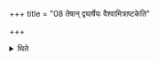 +++
title = "08 तेषान् द्व्यार्षेयः वैश्वामित्राष्टकेति"

+++

<details><summary>थिते</summary>

तेषां द्व्यार्षेयः । वैश्वामित्राष्टकेति । अष्टकवद्विश्वामित्रवदिति ८
</details>
